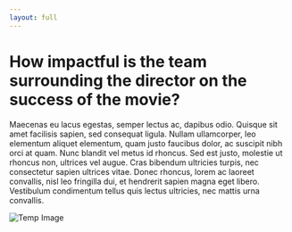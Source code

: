 ```yaml
---
layout: full
---
```


# How impactful is the team surrounding the director on the success of the movie?

Maecenas eu lacus egestas, semper lectus ac, dapibus odio. Quisque sit amet facilisis sapien, sed consequat ligula. Nullam ullamcorper, leo elementum aliquet elementum, quam justo faucibus dolor, ac suscipit nibh orci at quam. Nunc blandit vel metus id rhoncus. Sed est justo, molestie ut rhoncus non, ultrices vel augue. Cras bibendum ultricies turpis, nec consectetur sapien ultrices vitae. Donec rhoncus, lorem ac laoreet convallis, nisl leo fringilla dui, et hendrerit sapien magna eget libero. Vestibulum condimentum tellus quis lectus ultricies, nec mattis urna convallis.


<!-- <img src="https://i.postimg.cc/sgWCX7vX/image-2023-12-11-214158554.png" alt="Description" class="centered-image"> -->

![Temp Image](https://i.postimg.cc/sgWCX7vX/image-2023-12-11-214158554.png)
